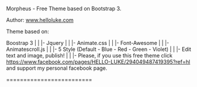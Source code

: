 Morpheus - Free Theme based on Bootstrap 3.

Author: www.helloluke.com



Theme based on:



 Boostrap 3
|
|
|- Jquery
|
|
|- Animate.css
|
|
|- Font-Awesome
|
|
|- Animatescroll.js
|
|
|- 5 Style (Default - Blue - Red - Green - Violet)
|
|
|- Edit text and image, publish!
|
|
|- Please, if you use this free theme click https://www.facebook.com/pages/HELLO-LUKE/294049487419395?ref=hl and support my personal facebook page.

=========================
